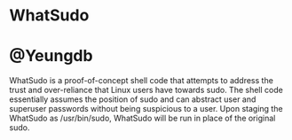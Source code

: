 # WhatSudo
# @Yeungdb

WhatSudo is a proof-of-concept shell code that attempts to address the trust and over-reliance that Linux users have towards sudo. The shell code essentially assumes the position of sudo and can abstract user and superuser passwords without being suspicious to a user. Upon staging the WhatSudo as /usr/bin/sudo, WhatSudo will be run in place of the original sudo. 


